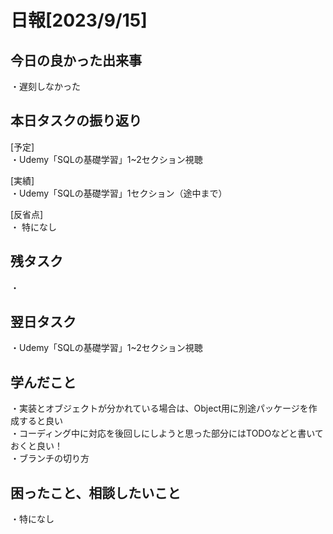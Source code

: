 
# 日報[2023/9/15]

## 今日の良かった出来事  
・遅刻しなかった  
  
## 本日タスクの振り返り
[予定]  
・Udemy「SQLの基礎学習」1~2セクション視聴  
  
[実績]  
・Udemy「SQLの基礎学習」1セクション（途中まで）  
  
[反省点]  
・ 特になし   
  
## 残タスク  
・  
  
## 翌日タスク  
・Udemy「SQLの基礎学習」1~2セクション視聴  
  
## 学んだこと 
・実装とオブジェクトが分かれている場合は、Object用に別途パッケージを作成すると良い  
・コーディング中に対応を後回しにしようと思った部分にはTODOなどと書いておくと良い！  
・ブランチの切り方  
  
## 困ったこと、相談したいこと
・特になし  

